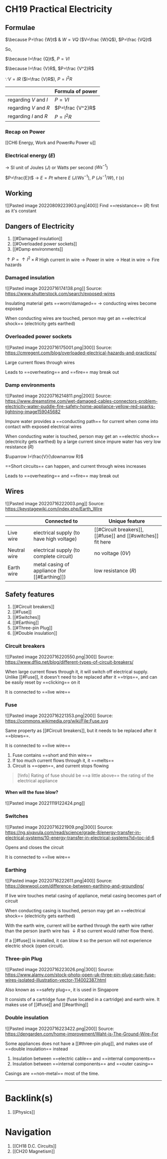 # CH19 Practical Electricity
## Formulae
$\because P=\frac {W}t$ & $W=VQ$ ($V=\frac {W}Q$),
$P=\frac {VQ}t$

So,

$\because I=\frac {Q}t$,
$P=VI$

$\because I=\frac {V}R$,
$P=\frac {V^2}R$

$\because V=IR$ ($I=\frac {V}R$),
$P=I^2R$

|                       | Formula of power |
| --------------------- | ---------------- |
| regarding $V$ and $I$ | $P=VI$                 |
| regarding $V$ and $R$ | $P=\frac {V^2}R$                 |
| regarding $I$ and $R$                      |  $P=I^2R$                |
### Recap on Power
[[CH6 Energy, Work and Power#u Power u]]

### Electrical energy ($E$)
-> SI unit of Joules ($J$) or Watts per second ($Ws^{-1}$)

$P=\frac{E}t$ $\rightarrow$ $E=Pt$ 
where $E$ ($J$/$Ws^{-1}$), $P$ ($Js^{-1}$/$W$), $t$ ($s$)

## Working
![[Pasted image 20220809223903.png|400]]
Find ==resistance== ($R$) first as it's constant

## Dangers of Electricity
1. [[#Damaged insulation]]
2. [[#Overloaded power sockets]]
3. [[#Damp environments]]

$\uparrow P = \uparrow I^2 \times R$
High current in wire -> Power in wire -> Heat in wire -> Fire hazards
### Damaged insulation
![[Pasted image 20220716174138.png]]
Source: https://www.shutterstock.com/search/exposed-wires

Insulating material gets ==worn/damaged== -> conducting wires become exposed

When conducting wires are touched, person may get an ==electrical shock== (electricity gets earthed)

### Overloaded power sockets
![[Pasted image 20220716175001.png|300]]
Source: https://cmregent.com/blog/overloaded-electrical-hazards-and-practices/

Large current flows through wires

Leads to ==overheating== and ==fire== may break out

### Damp environments
![[Pasted image 20220716214811.png|200]]
Source: https://www.dreamstime.com/wet-damaged-cables-connectors-problem-electricity-water-puddle-fire-safety-home-appliance-yellow-red-sparks-lightning-image159045682

Impure water provides a ==conducting path== for current when come into contact with exposed electrical wires

When conducting water is touched, person may get an ==electric shock== (electricity gets earthed) by a large current since impure water has very low resistance ($R$)

$\uparrow I=\frac{V}{\downarrow R}$

==Short circuits== can happen, and current through wires increases

Leads to ==overheating== and ==fire== may break out

## Wires

![[Pasted image 20220716222003.png]]
Source: https://keystagewiki.com/index.php/Earth_Wire

|              | Connected to                                  | Unique feature                                              |
| ------------ | --------------------------------------------- | ----------------------------------------------------------- |
| Live wire    | electrical supply (to have high voltage)      | [[#Circuit breakers]], [[#fuse]] and [[#switches]] fit here |
| Neutral wire | electrical supply (to complete circuit)       | no voltage ($0V$)                                           |
| Earth wire   | metal casing of appliance (for [[#Earthing]]) | low resistance ($R$)                                        |
## Safety features
1. [[#Circuit breakers]]
2. [[#Fuse]]
3. [[#Switches]]
4. [[#Earthing]]
5. [[#Three-pin Plug]]
6. [[#Double insulation]]
### Circuit breakers
![[Pasted image 20220716220550.png|300]]
Source: https://www.dfliq.net/blog/different-types-of-circuit-breakers/

When large current flows through it, it will switch off electrical supply. Unlike [[#Fuse]], it doesn't need to be replaced after it ==trips==, and can be easily reset by ==clicking== on it

It is connected to ==live wire==

### Fuse
![[Pasted image 20220716221353.png|200]]
Source: https://commons.wikimedia.org/wiki/File:Fuse.svg

Same property as [[#Circuit breakers]], but it needs to be replaced after it ==blows==.

It is connected to ==live wire==

1. Fuse contains ==short and thin wire==
2. If too much current flows through it, it ==melts==
3. Circuit is ==open==, and current stops flowing

>[!info] Rating of fuse should be ==a little above== the rating of the electrical appliance

#### When will the fuse blow?
![[Pasted image 20221119122424.png]]

### Switches
![[Pasted image 20220716221909.png|300]]
Source: https://ng.siyavula.com/read/science/grade-8/energy-transfer-in-electrical-systems/10-energy-transfer-in-electrical-systems?id=toc-id-6

Opens and closes the circuit

It is connected to ==live wire==

### Earthing
![[Pasted image 20220716222611.png|400]]
Source: https://dewwool.com/difference-between-earthing-and-grounding/

If live wire touches metal casing of appliance, metal casing becomes part of circuit

When conducting casing is touched, person may get an ==electrical shock== (electricity gets earthed)

With the earth wire, current will be earthed through the earth wire rather than the person (earth wire has $\downarrow R$ so current would rather flow there).

If a [[#fuse]] is installed, it can blow it so the person will not experience electric shock (open circuit).

### Three-pin Plug
![[Pasted image 20220716223026.png|300]]
Source: https://www.alamy.com/stock-photo-open-uk-three-pin-plug-case-fuse-wires-isolated-illustration-vector-114002387.html

Also known as ==safety plug==, it is used in Singapore

It consists of a cartridge fuse (fuse located in a cartridge) and earth wire. It makes use of [[#fuse]] and [[#earthing]]

### Double insulation
![[Pasted image 20220716223422.png|200]]
Source: https://dengarden.com/home-improvement/Waht-is-The-Ground-Wire-For

Some appliances does not have a [[#three-pin plug]], and makes use of ==double insulation== instead

1. Insulation between ==electric cable== and ==internal components==
2. Insulation between ==internal components== and ==outer casing==

Casings are ==non-metal== most of the time.

---
# Backlink(s)
1. [[Physics]]

# Navigation
1. [[CH18 D.C. Circuits]]
2. [[CH20 Magnetism]]